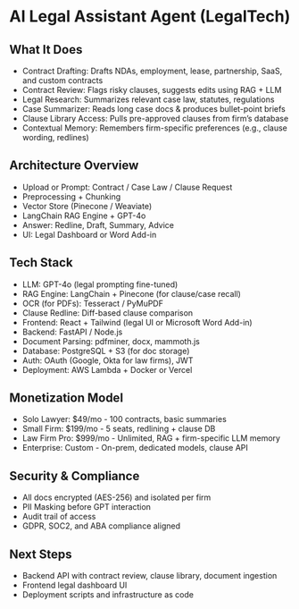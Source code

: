 # AI Legal Assistant Agent (LegalTech)

## What It Does

- Contract Drafting: Drafts NDAs, employment, lease, partnership, SaaS, and custom contracts
- Contract Review: Flags risky clauses, suggests edits using RAG + LLM
- Legal Research: Summarizes relevant case law, statutes, regulations
- Case Summarizer: Reads long case docs & produces bullet-point briefs
- Clause Library Access: Pulls pre-approved clauses from firm’s database
- Contextual Memory: Remembers firm-specific preferences (e.g., clause wording, redlines)

## Architecture Overview

- Upload or Prompt: Contract / Case Law / Clause Request
- Preprocessing + Chunking
- Vector Store (Pinecone / Weaviate)
- LangChain RAG Engine + GPT-4o
- Answer: Redline, Draft, Summary, Advice
- UI: Legal Dashboard or Word Add-in

## Tech Stack

- LLM: GPT-4o (legal prompting fine-tuned)
- RAG Engine: LangChain + Pinecone (for clause/case recall)
- OCR (for PDFs): Tesseract / PyMuPDF
- Clause Redline: Diff-based clause comparison
- Frontend: React + Tailwind (legal UI or Microsoft Word Add-in)
- Backend: FastAPI / Node.js
- Document Parsing: pdfminer, docx, mammoth.js
- Database: PostgreSQL + S3 (for doc storage)
- Auth: OAuth (Google, Okta for law firms), JWT
- Deployment: AWS Lambda + Docker or Vercel

## Monetization Model

- Solo Lawyer: $49/mo - 100 contracts, basic summaries
- Small Firm: $199/mo - 5 seats, redlining + clause DB
- Law Firm Pro: $999/mo - Unlimited, RAG + firm-specific LLM memory
- Enterprise: Custom - On-prem, dedicated models, clause API

## Security & Compliance

- All docs encrypted (AES-256) and isolated per firm
- PII Masking before GPT interaction
- Audit trail of access
- GDPR, SOC2, and ABA compliance aligned

## Next Steps

- Backend API with contract review, clause library, document ingestion
- Frontend legal dashboard UI
- Deployment scripts and infrastructure as code
